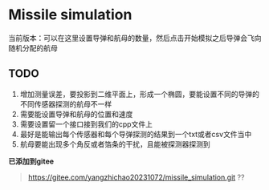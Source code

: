 # Missile simulation
当前版本：可以在这里设置导弹和航母的数量，然后点击开始模拟之后导弹会飞向随机分配的航母
## TODO
1. 增加测量误差，要投影到二维平面上，形成一个椭圆，要能设置不同的导弹的不同传感器探测的航母不一样
2. 需要能设置导弹和航母的位置和速度
3. 需要设置留一个接口接到我们的cpp文件上
4. 最好是能输出每个传感器和每个导弹探测的结果到一个txt或者csv文件当中
5. 航母要能出现多个角反或者箔条的干扰，且能被探测器探测到

**已添加到gitee**
> https://gitee.com/yangzhichao20231072/missile_simulation.git
??